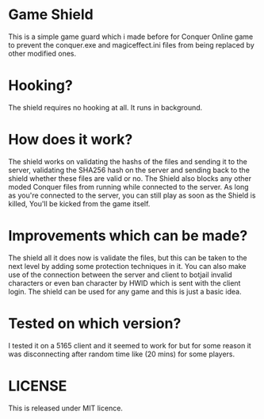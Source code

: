# Game Shield
This is a simple game guard which i made before for Conquer Online game to prevent the conquer.exe and magiceffect.ini files from being replaced  by other modified ones. 

# Hooking?
The shield requires no hooking at all. It runs in background.

# How does it work?
The shield works on validating the hashs of the files and sending it to the server, validating the SHA256 hash on the server and sending back to the shield whether these files are valid or no. The Shield also blocks any other moded Conquer files from running while connected to the server. As long as you're connected to the server, you can still play as soon as the Shield is killed, You'll be kicked from the game itself.

# Improvements which can be made?

The shield all it does now is validate the files, but this can be taken to the next level by adding some protection techniques in it. You can also make use of the connection between the server and client to botjail invalid characters or even ban character by HWID which is sent with the client login. The shield can be used for any game and this is just a basic idea.

# Tested on which version? 

I tested it on a 5165 client and it seemed to work for but for some reason it was disconnecting after random time like (20 mins) for some players.

# LICENSE
This is released under MIT licence.
